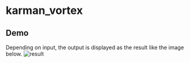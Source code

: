 # karman_vortex
## Demo

Depending on input, the output is displayed as the result like the image below.
![result](https://github.com/cagallilorb/karman_vortex/blob/media/anim.gif)
